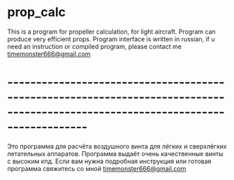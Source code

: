 # prop_calc
This is a program for propeller calculation, for light aircraft.
Program can produce very efficient props.
Program interface is written in russian, if u need an instruction or compiled program, please contact me timemonster666@gmail.com

# --------------------------------------------------------------------------------------------------------------------------------

Это программа для расчёта воздушного винта для лёгких и сверхлёгких летательных аппаратов. 
Программа выдаёт очень качественные винты с высоким кпд. Если вам нужна подробная инструкция или готовая программа свяжитесь со мной timemonster666@gmail.com
